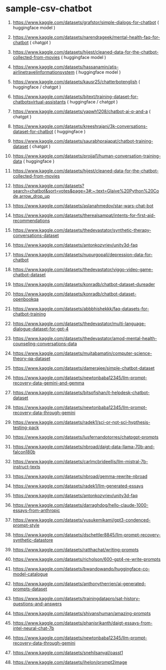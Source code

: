 # sample-csv-chatbot

1. https://www.kaggle.com/datasets/grafstor/simple-dialogs-for-chatbot ( huggingface model )

2. https://www.kaggle.com/datasets/narendrageek/mental-health-faq-for-chatbot ( chatgpt )

3. https://www.kaggle.com/datasets/hijest/cleaned-data-for-the-chatbot-collected-from-movies ( huggingface model )

4. https://www.kaggle.com/datasets/hassanamin/atis-airlinetravelinformationsystem ( huggingface model )

5. https://www.kaggle.com/datasets/kausr25/chatterbotenglish ( huggingface / chatgpt )

6. https://www.kaggle.com/datasets/bitext/training-dataset-for-chatbotsvirtual-assistants  ( huggingface / chatgpt )

7. https://www.kaggle.com/datasets/yapwh1208/chatbot-ai-q-and-a ( chatgpt )

8. https://www.kaggle.com/datasets/kreeshrajani/3k-conversations-dataset-for-chatbot  ( huggingface )

9. https://www.kaggle.com/datasets/saurabhprajapat/chatbot-training-dataset ( chatgpt )

10. https://www.kaggle.com/datasets/projjal1/human-conversation-training-data ( huggingface )

11. https://www.kaggle.com/datasets/hijest/cleaned-data-for-the-chatbot-collected-from-movies

12. https://www.kaggle.com/datasets?search=chatbot&sort=votes&page=3#:~:text=Glaive%20Python%20Code,arrow_drop_up

13. https://www.kaggle.com/datasets/aslanahmedov/star-wars-chat-bot

14. https://www.kaggle.com/datasets/therealsampat/intents-for-first-aid-recommendations

15. https://www.kaggle.com/datasets/thedevastator/synthetic-therapy-conversations-dataset

16. https://www.kaggle.com/datasets/antonkozyriev/unity3d-faq

17. https://www.kaggle.com/datasets/nupurgopali/depression-data-for-chatbot

18. https://www.kaggle.com/datasets/thedevastator/viggo-video-game-chatbot-dataset

19. https://www.kaggle.com/datasets/konradb/chatbot-dataset-dureader

20. https://www.kaggle.com/datasets/konradb/chatbot-dataset-openbookqa

21. https://www.kaggle.com/datasets/abbbhishekkk/faq-datasets-for-chatbot-training

22. https://www.kaggle.com/datasets/thedevastator/multi-language-dialogue-dataset-for-gpt-4

23. https://www.kaggle.com/datasets/thedevastator/amod-mental-health-counseling-conversations-data

24. https://www.kaggle.com/datasets/mujtabamatin/computer-science-theory-qa-dataset

25. https://www.kaggle.com/datasets/damerajee/simple-chatbot-dataset

26. https://www.kaggle.com/datasets/newtonbaba12345/llm-prompt-recovery-data-gemini-and-gemma

27. https://www.kaggle.com/datasets/bitsofishan/it-helpdesk-chatbot-dataset

28. https://www.kaggle.com/datasets/newtonbaba12345/llm-prompt-recovery-data-through-gemini

29. https://www.kaggle.com/datasets/radek1/sci-or-not-sci-hypthesis-testing-pack

30. https://www.kaggle.com/datasets/lusfernandotorres/chatpgpt-prompts

31. https://www.kaggle.com/datasets/nbroad/daigt-data-llama-70b-and-falcon180b

32. https://www.kaggle.com/datasets/carlmcbrideellis/llm-mistral-7b-instruct-texts

33. https://www.kaggle.com/datasets/nbroad/gemma-rewrite-nbroad

34. https://www.kaggle.com/datasets/radek1/llm-generated-essays

35. https://www.kaggle.com/datasets/antonkozyriev/unity3d-faq

36. https://www.kaggle.com/datasets/darraghdog/hello-claude-1000-essays-from-anthropic

37. https://www.kaggle.com/datasets/yusukemikami/gpt3-condenced-prompt-style

38. https://www.kaggle.com/datasets/dschettler8845/llm-prompt-recovery-synthetic-datastore

39. https://www.kaggle.com/datasets/ratthachat/writing-prompts

40. https://www.kaggle.com/datasets/richolson/600-gpt4-re-write-prompts

41. https://www.kaggle.com/datasets/bwandowando/huggingface-co-model-catalogue

42. https://www.kaggle.com/datasets/anthonytherrien/ai-generated-prompts-dataset

43. https://www.kaggle.com/datasets/trainingdatapro/sat-history-questions-and-answers

44. https://www.kaggle.com/datasets/shivanshuman/amazing-prompts

45. https://www.kaggle.com/datasets/phanisrikanth/daigt-essays-from-intel-neural-chat-7b

46. https://www.kaggle.com/datasets/newtonbaba12345/llm-prompt-recovery-data-through-gemini

47. https://www.kaggle.com/datasets/snehilsanyal/oasst1

48. https://www.kaggle.com/datasets/ihelon/prompt2image


